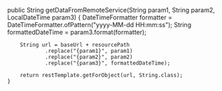 public String getDataFromRemoteService(String param1, String param2, LocalDateTime param3) {
        DateTimeFormatter formatter = DateTimeFormatter.ofPattern("yyyy-MM-dd HH:mm:ss");
        String formattedDateTime = param3.format(formatter);

        String url = baseUrl + resourcePath
                .replace("{param1}", param1)
                .replace("{param2}", param2)
                .replace("{param3}", formattedDateTime);

        return restTemplate.getForObject(url, String.class);
    }
